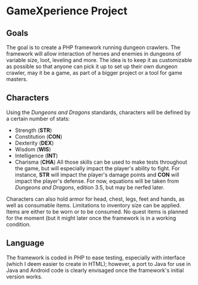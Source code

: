 # GameXperience Project

## Goals
The goal is to create a PHP framework running dungeon crawlers. The framework will allow interaction of heroes and enemies in dungeons of variable size, loot, leveling and more. The idea is to keep it as customizable as possible so that anyone can pick it up to set up their own dungeon crawler, may it be a game, as part of a bigger project or a tool for game masters.

## Characters
Using the *Dungeons and Dragons* standards, characters will be defined by a certain number of stats:
* Strength (**STR**)
* Constitution (**CON**)
* Dexterity (**DEX**)
* Wisdom (**WIS**)
* Intelligence (**INT**)
* Charisma (**CHA**)
All those skills can be used to make tests throughout the game, but will especially impact the player's ability to fight. For instance, **STR** will impact the player's damage points and **CON** will impact the player's defense. For now, equations will be taken from *Dungeons and Dragons*, edition 3.5, but may be nerfed later.

Characters can also hold armor for head, chest, legs, feet and hands, as well as consumable items. Limitations to inventory size can be applied. Items are either to be worn or to be consumed. No quest items is planned for the moment (but it might later once the framework is in a working condition.

## Language
The framework is coded in PHP to ease testing, especially with interface (which I deem easier to create in HTML); however, a port to Java for use in Java and Android code is clearly envisaged once the framework's initial version works.
